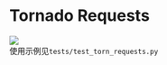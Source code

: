 # Tornado Requests
![](https://github.com/CeresCa/torn-requests/workflows/MainAction/badge.svg)  
使用示例见`tests/test_torn_requests.py`

